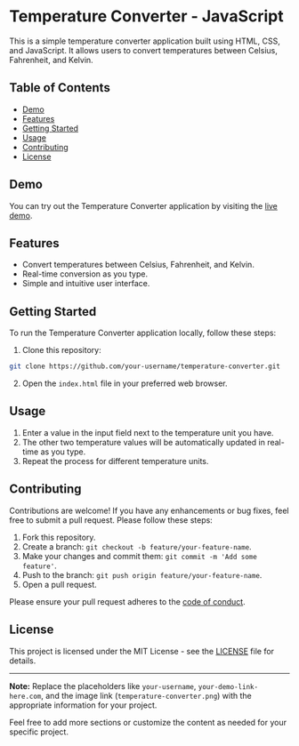 # Temperature Converter - JavaScript

This is a simple temperature converter application built using HTML, CSS, and JavaScript. It allows users to convert temperatures between Celsius, Fahrenheit, and Kelvin.

## Table of Contents

- [Demo](#demo)
- [Features](#features)
- [Getting Started](#getting-started)
- [Usage](#usage)
- [Contributing](#contributing)
- [License](#license)

## Demo

You can try out the Temperature Converter application by visiting the [live demo]([https://your-demo-link-here.com](https://deep0123.github.io/Temperature-converter/)).

## Features

- Convert temperatures between Celsius, Fahrenheit, and Kelvin.
- Real-time conversion as you type.
- Simple and intuitive user interface.

## Getting Started

To run the Temperature Converter application locally, follow these steps:

1. Clone this repository:

```bash
git clone https://github.com/your-username/temperature-converter.git
```

2. Open the `index.html` file in your preferred web browser.

## Usage

1. Enter a value in the input field next to the temperature unit you have.
2. The other two temperature values will be automatically updated in real-time as you type.
3. Repeat the process for different temperature units.

## Contributing

Contributions are welcome! If you have any enhancements or bug fixes, feel free to submit a pull request. Please follow these steps:

1. Fork this repository.
2. Create a branch: `git checkout -b feature/your-feature-name`.
3. Make your changes and commit them: `git commit -m 'Add some feature'`.
4. Push to the branch: `git push origin feature/your-feature-name`.
5. Open a pull request.

Please ensure your pull request adheres to the [code of conduct](CODE_OF_CONDUCT.md).

## License

This project is licensed under the MIT License - see the [LICENSE](LICENSE) file for details.

---

**Note:** Replace the placeholders like `your-username`, `your-demo-link-here.com`, and the image link (`temperature-converter.png`) with the appropriate information for your project.

Feel free to add more sections or customize the content as needed for your specific project.
